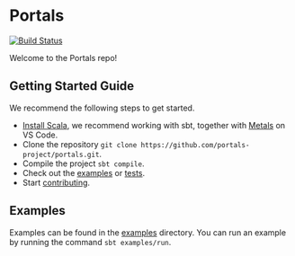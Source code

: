 # Portals

[![Build Status](https://github.com/portals-project/portals/actions/workflows/build-test.yaml/badge.svg)](https://github.com/portals-project/portals/actions/workflows/build-test.yaml)

Welcome to the Portals repo!

## Getting Started Guide
We recommend the following steps to get started.
* [Install Scala](https://www.scala-lang.org/download/), we recommend working with sbt, together with [Metals](https://scalameta.org/metals/docs/editors/vscode/) on VS Code. 
* Clone the repository `git clone https://github.com/portals-project/portals.git`.
* Compile the project `sbt compile`.
* Check out the [examples](examples/src/main/scala/portals/examples) or [tests](core/src/test/scala/portals).
* Start [contributing](CONTRIBUTING.md).

## Examples
Examples can be found in the [examples](examples/src/main/scala/portals/examples) directory. You can run an example by running the command `sbt examples/run`.

